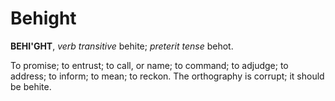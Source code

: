 # Behight

**BEHI'GHT**, _verb transitive_ behite; _preterit tense_ behot.

To promise; to entrust; to call, or name; to command; to adjudge; to address; to inform; to mean; to reckon. The orthography is corrupt; it should be behite.